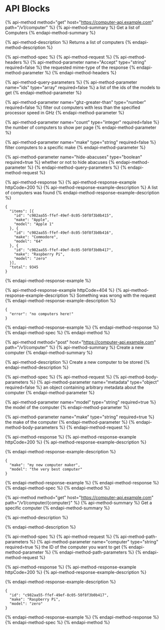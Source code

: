 # API Blocks

{% api-method method="get" host="https://computer-api.example.com" path="/v1/computer" %}
{% api-method-summary %}
Get a list of Computers
{% endapi-method-summary %}

{% api-method-description %}
Returns a list of computers
{% endapi-method-description %}

{% api-method-spec %}
{% api-method-request %}
{% api-method-headers %}
{% api-method-parameter name="Accept" type="string" required=false %}
the requested mime-type of the response
{% endapi-method-parameter %}
{% endapi-method-headers %}

{% api-method-query-parameters %}
{% api-method-parameter name="ids" type="array" required=false %}
a list of the ids of the models to get
{% endapi-method-parameter %}

{% api-method-parameter name="ghz-greater-than" type="number" required=false %}
filter out computers with less than the specified processor speed in GHz
{% endapi-method-parameter %}

{% api-method-parameter name="count" type="integer" required=false %}
the number of computers to show per page
{% endapi-method-parameter %}

{% api-method-parameter name="make" type="string" required=false %}
filter computers to a specific make
{% endapi-method-parameter %}

{% api-method-parameter name="hide-abacuses" type="boolean" required=true %}
whether or not to hide abacuses
{% endapi-method-parameter %}
{% endapi-method-query-parameters %}
{% endapi-method-request %}

{% api-method-response %}
{% api-method-response-example httpCode=200 %}
{% api-method-response-example-description %}
A list of computers was found
{% endapi-method-response-example-description %}

```
{
  "items": [{
    "id": "c982aa55-ffef-49ef-8c05-50f8f3b0b415",
    "make": "Apple",
    "model": "Apple 1"
  }, {
    "id": "c982aa55-ffef-49ef-8c05-50f8f3b0b416",
    "make": "Commodore",
    "model": "64"
  }, {
    "id": "c982aa55-ffef-49ef-8c05-50f8f3b0b417",
    "make": "Raspberry Pi",
    "model": "zero"
  }],
  "total": 9345
}
```
{% endapi-method-response-example %}

{% api-method-response-example httpCode=404 %}
{% api-method-response-example-description %}
Something was wrong with the request
{% endapi-method-response-example-description %}

```
{
  "error": "no computers here!"
}
```
{% endapi-method-response-example %}
{% endapi-method-response %}
{% endapi-method-spec %}
{% endapi-method %}

{% api-method method="post" host="https://computer-api.example.com" path="/v1/computer" %}
{% api-method-summary %}
Create a new computer
{% endapi-method-summary %}

{% api-method-description %}
Create a new computer to be stored
{% endapi-method-description %}

{% api-method-spec %}
{% api-method-request %}
{% api-method-body-parameters %}
{% api-method-parameter name="metadata" type="object" required=false %}
an object containing arbitrary metadata about the computer
{% endapi-method-parameter %}

{% api-method-parameter name="model" type="string" required=true %}
the model of the computer
{% endapi-method-parameter %}

{% api-method-parameter name="make" type="string" required=true %}
the make of the computer
{% endapi-method-parameter %}
{% endapi-method-body-parameters %}
{% endapi-method-request %}

{% api-method-response %}
{% api-method-response-example httpCode=200 %}
{% api-method-response-example-description %}

{% endapi-method-response-example-description %}

```
{
  "make": "my new computer maker",
  "model": "the very best computer"
}
```
{% endapi-method-response-example %}
{% endapi-method-response %}
{% endapi-method-spec %}
{% endapi-method %}

{% api-method method="get" host="https://computer-api.example.com" path="/v1/computer/{computer}" %}
{% api-method-summary %}
Get a specific computer
{% endapi-method-summary %}

{% api-method-description %}

{% endapi-method-description %}

{% api-method-spec %}
{% api-method-request %}
{% api-method-path-parameters %}
{% api-method-parameter name="computer" type="string" required=true %}
the ID of the computer you want to get
{% endapi-method-parameter %}
{% endapi-method-path-parameters %}
{% endapi-method-request %}

{% api-method-response %}
{% api-method-response-example httpCode=200 %}
{% api-method-response-example-description %}

{% endapi-method-response-example-description %}

```
{
  "id": "c982aa55-ffef-49ef-8c05-50f8f3b0b417",
  "make": "Raspberry Pi",
  "model": "zero"
}
```
{% endapi-method-response-example %}
{% endapi-method-response %}
{% endapi-method-spec %}
{% endapi-method %}

